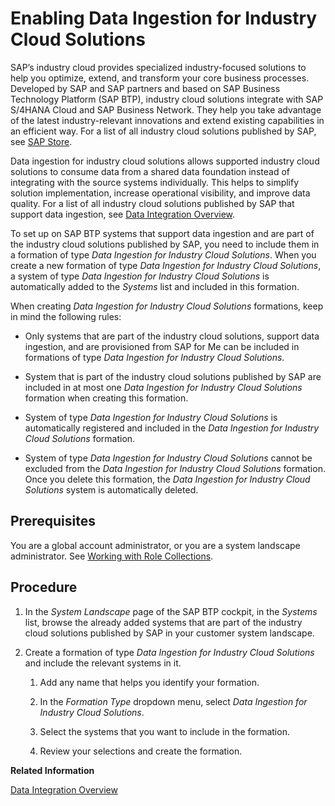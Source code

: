 <!-- loio0b23a32acddc4750840f82fef9a87383 -->

# Enabling Data Ingestion for Industry Cloud Solutions

SAP’s industry cloud provides specialized industry-focused solutions to help you optimize, extend, and transform your core business processes. Developed by SAP and SAP partners and based on SAP Business Technology Platform \(SAP BTP\), industry cloud solutions integrate with SAP S/4HANA Cloud and SAP Business Network. They help you take advantage of the latest industry-relevant innovations and extend existing capabilities in an efficient way. For a list of all industry cloud solutions published by SAP, see [SAP Store](https://store.sap.com/dcp/en/search?sortCode=name-asc&query=:name-asc:useCases:Industry%20Cloud:publisher:SAP).

Data ingestion for industry cloud solutions allows supported industry cloud solutions to consume data from a shared data foundation instead of integrating with the source systems individually. This helps to simplify solution implementation, increase operational visibility, and improve data quality. For a list of all industry cloud solutions published by SAP that support data ingestion, see [Data Integration Overview](https://help.sap.com/docs/DI_ICS/925366f331c54ee88e2b61ddae0be9fc/88da41cc955e49f1b7080e882bae36d4.html).

To set up on SAP BTP systems that support data ingestion and are part of the industry cloud solutions published by SAP, you need to include them in a formation of type *Data Ingestion for Industry Cloud Solutions*. When you create a new formation of type *Data Ingestion for Industry Cloud Solutions*, a system of type *Data Ingestion for Industry Cloud Solutions* is automatically added to the *Systems* list and included in this formation.

When creating *Data Ingestion for Industry Cloud Solutions* formations, keep in mind the following rules:

-   Only systems that are part of the industry cloud solutions, support data ingestion, and are provisioned from SAP for Me can be included in formations of type *Data Ingestion for Industry Cloud Solutions*.

-   System that is part of the industry cloud solutions published by SAP are included in at most one *Data Ingestion for Industry Cloud Solutions* formation when creating this formation.

-   System of type *Data Ingestion for Industry Cloud Solutions* is automatically registered and included in the *Data Ingestion for Industry Cloud Solutions* formation.

-   System of type *Data Ingestion for Industry Cloud Solutions* cannot be excluded from the *Data Ingestion for Industry Cloud Solutions* formation. Once you delete this formation, the *Data Ingestion for Industry Cloud Solutions* system is automatically deleted.




<a name="loio0b23a32acddc4750840f82fef9a87383__section_znb_p1c_dwb"/>

## Prerequisites

You are a global account administrator, or you are a system landscape administrator. See [Working with Role Collections](../50-administration-and-ops/working-with-role-collections-393ea0b.md).



<a name="loio0b23a32acddc4750840f82fef9a87383__section_v4q_p1c_dwb"/>

## Procedure

1.  In the *System Landscape* page of the SAP BTP cockpit, in the *Systems* list, browse the already added systems that are part of the industry cloud solutions published by SAP in your customer system landscape.

2.  Create a formation of type *Data Ingestion for Industry Cloud Solutions* and include the relevant systems in it.

    1.  Add any name that helps you identify your formation.

    2.  In the *Formation Type* dropdown menu, select *Data Ingestion for Industry Cloud Solutions*.

    3.  Select the systems that you want to include in the formation.

    4.  Review your selections and create the formation.



**Related Information**  


[Data Integration Overview](https://help.sap.com/docs/DI_ICS/925366f331c54ee88e2b61ddae0be9fc/88da41cc955e49f1b7080e882bae36d4.html)

